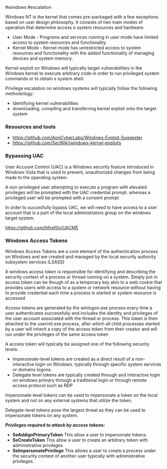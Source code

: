 #windows #escalation

Windows NT is the kernel that comes pre-packaged with a few exceptions based on user design philosophy. It consists of two main modes of operation that determine access o system resources and hardware:
- User Mode  - Programs and services running in user mode have limited access to system resources and functionality.
- Kernel Mode - Kernel mode has unrestricted access to system resources and functionality with the added functionality of managing devices and system memory.

Kernel exploit on Windows will typically target vulnerabilities in the Windows kernel to execute arbitrary code in order to run privileged system commands or to obtain s system shell.

Privilege escalation on windows systems will typically follow the following methodology: 
- Identifying kernel vulnerabilities 
- downloading, compiling and transferring kernel exploit onto the target system


### Resources and tools

- https://github.com/AonCyberLabs/Windows-Exploit-Suggester
- https://github.com/SecWiki/windows-kernel-exploits

### Bypassing UAC 

User Account Control (UAC) is a Windows security feature introduced in Windows Vista that is used to prevent, unauthorized changes from being made to the operating system.

A non-privileged user attempting to execute a program with elevated privileges will be prompted with the UAC credential prompt. whereas a privileged user will be prompted with a consent prompt

In order to succesfully bypass UAC, we will need to have access to a user account that is a part of the local administrators group on the windows target system.

https://github.com/hfiref0x/UACME

### Windows Access Tokens

Windows Access Tokens are a core element of the authentication process on Windows and are created and managed by the local security authority subsystem services (LSASS)

A windows access token is responsible for identifying and describing the security context of a process or thread running on a system. Simply put in access token can be though of as a temporary key akin to a web cookie that provides users with access to a system or network resource without having to provide credential each time a process is started or system resource is accessed

Access tokens are generated by the winlogon.exe process every time a user authenticates successfully and includes the identity and privileges of the user account associated with the thread or process. This token is then attached to the userinit.exe process, after which all child processes started by a user will inherit a copy of the access token from their creator and will run under the privileges of the same access token 

A access token will typically be assigned one of the following security levels: 
- Impersonate-level tokens are created as a direct result of a non-interactive login on Windows. typically through specific system services or domains logons.
- Delegate level tokens are typically created through and interactive login on windows primary through a traditional login or through remote access protocol such as RDP

Impersonate-level tokens can be used to impersonate a token on the local system and not on any external systems that utilize the token.

Delegate-level tokens pose the largest threat as they can be used to impersonate tokens on any system.

***Privileges required to attack by access tokens:***
- **SeAddignPrimaryToken** This allow a user to impersonate tokens.
- **SeCreateToken** This allow a user to create an arbitrary token with administrative privileges
- **SeImpersonatePrivilege** This allows a user to create a process under the security context of another user typically with administrative privileges.

